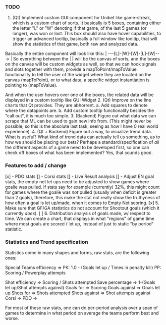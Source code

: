 ### TODO

1.	(Qt) Implement custom GUI component for Unibet like game-streak, which is a custom chart of sorts. It basically is 5 boxes, 
	containing either the letter "L" or "W" denoting if that game, of the last 5 games (or longer), was won or lost. 
	This box should also have hover capabilities, to trigger an advanced tooltip, basically a full window like tooltip, that 
	will show the statistics of that game, both raw and analyzed data.

Basically the entire component will look like this:	| ---[L]-[W]-[W]-[L]-[W]---> |
So everything between the | | will be the canvas of sorts, and the boxes on the canvas will be custom widgets as well,
so that we can hook signals and slots together with them, provide a mapToPoint/mapToValue functionality to tell the user
of the widget where they are located on the canvas (mapToPoint), or to what data, a specific widget instantiation 
is pointing to (mapToValue).

And when the user hovers over one of the boxes, the related data will be displayed in a custom tooltip like GUI Widget
2. (Qt) Improve on the line charts that Qt provides. They are abhorrent.
	a. Add squares to denote where the datapoints are.
	b. Add custom tooltip functionality besides the "call out", it is much too simple.
3. (Backend) Figure out what data we can scrape that ML can be used to gain new info from. (This might never be possible, so this 
	is the absolute last task, seeing as how I have 0 real world experience).
4. (Qt + Backend) Figure out a way, to visualize trend data. What is useful? What kind of trend data can actually tell us something,
	as to how we should be placing our bets? Perhaps a standard/specification of _all_ the different aspects of a game need
	to be developed first, so one can check off boxes of what has been implemented? Yes, that sounds good.


### Features to add / change

[x] - PDO stats
[] - Corsi stats
[] -  Live Result analysis
[] -  Adjust EN goal stats, the empty net let ups need to be adjusted to show games where goalie was pulled. If stats say for example (currently)
   32%, this might count for games where the goalie was *not* pulled (usually when deficit is greater than 2 goals), therefore, this 
   make the stat not really show the truthyness of how often a goal is let up/made, when it comes to Empty Net scoring.
[x] 5. Make sure that GF/GA statistics do not account for Shootout goals (which it currently *does*).
[ ] 6. Distribution analysis of goals made, w/ respect to time. We can create a chart, that displays in what "regions" of game time
   where most goals are scored / let up, instead of just to static "by period" statistic.

### Statistics and Trend specification

Statistics come in many shapes and forms, raw stats, are the following ones:

Special Teams efficiency => 
	PK: 1.0 - (Goals let up / Times in penalty kill)
	PP: Scoring / Powerplay attempts

Shot efficiency		=> Scoring / Shots attempted
Save percentage		=> 1-(Goals let up/Shot attempts against)
Goals for		=> Scoring
Goals against		=> Goals let up
Shots for		=> Shots attempted
Shots against		=> Shot attempts against
Corsi			=>
PDO			=>

For most of these raw stats, one can do per-period analysis over a span of games to determine
in what period on average the teams perform best and worse.
